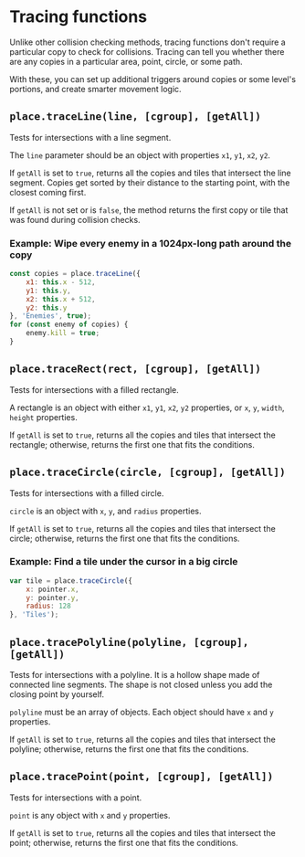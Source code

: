 # Tracing functions

Unlike other collision checking methods, tracing functions don't require a particular copy to check for collisions. Tracing can tell you whether there are any copies in a particular area, point, circle, or some path.

With these, you can set up additional triggers around copies or some level's portions, and create smarter movement logic.

## `place.traceLine(line, [cgroup], [getAll])`

Tests for intersections with a line segment.

The `line` parameter should be an object with properties `x1`, `y1`, `x2`, `y2`.

If `getAll` is set to `true`, returns all the copies and tiles that intersect the line segment. Copies get sorted by their distance to the starting point, with the closest coming first.

If `getAll` is not set or is `false`, the method returns the first copy or tile that was found during collision checks.

### Example: Wipe every enemy in a 1024px-long path around the copy

```js
const copies = place.traceLine({
    x1: this.x - 512,
    y1: this.y,
    x2: this.x + 512,
    y2: this.y
}, 'Enemies', true);
for (const enemy of copies) {
    enemy.kill = true;
}
```

## `place.traceRect(rect, [cgroup], [getAll])`

Tests for intersections with a filled rectangle.

A rectangle is an object with either `x1`, `y1`, `x2`, `y2` properties, or `x`, `y`, `width`, `height` properties.

If `getAll` is set to `true`, returns all the copies and tiles that intersect
the rectangle; otherwise, returns the first one that fits the conditions.

## `place.traceCircle(circle, [cgroup], [getAll])`

Tests for intersections with a filled circle.

`circle` is an object with `x`, `y`, and `radius` properties.

If `getAll` is set to `true`, returns all the copies and tiles that intersect the circle; otherwise, returns the first one that fits the conditions.

### Example: Find a tile under the cursor in a big circle

```js
var tile = place.traceCircle({
    x: pointer.x,
    y: pointer.y,
    radius: 128
}, 'Tiles');
```

## `place.tracePolyline(polyline, [cgroup], [getAll])`

Tests for intersections with a polyline. It is a hollow shape made of connected line segments. The shape is not closed unless you add the closing point by yourself.

`polyline` must be an array of objects. Each object should have `x` and `y` properties.

If `getAll` is set to `true`, returns all the copies and tiles that intersect the polyline; otherwise, returns the first one that fits the conditions.

## `place.tracePoint(point, [cgroup], [getAll])`

Tests for intersections with a point.

`point` is any object with `x` and `y` properties.

If `getAll` is set to `true`, returns all the copies and tiles that intersect the point; otherwise, returns the first one that fits the conditions.
